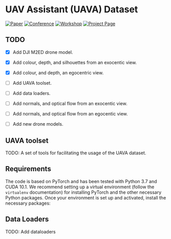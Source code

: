 # **UAV Assistant (UAVA) Dataset**

[![Paper](http://img.shields.io/badge/paper-arxiv-critical.svg?style=plastic)](https://arxiv.org/abs/2008.08823)
[![Conference](http://img.shields.io/badge/ECCV-2020-blue.svg?style=plastic)](https://eccv2020.eu/)
[![Workshop](http://img.shields.io/badge/R6D-2020-darkblue.svg?style=plastic)](http://cmp.felk.cvut.cz/sixd/workshop_2020/)
[![Project Page](http://img.shields.io/badge/Project-Page-blueviolet.svg?style=plastic)](https://vcl3d.github.io/UAVA/)

## TODO
- [x] Add DJI M2ED drone model.
- [x] Add colour, depth, and silhouettes from an exocentic view.
- [x] Add colour, and depth, an egocentric view.
- [ ] Add UAVA toolset.
- [ ] Add data loaders.
- [ ] Add normals, and optical flow from an exocentic view.
- [ ] Add normals, and optical flow from an egocentic view.
- [ ] Add new drone models.


## **UAVA toolset**

TODO: A set of tools for facilitating the usage of the UAVA dataset.

## Requirements
The code is based on PyTorch and has been tested with Python 3.7 and CUDA 10.1.
We recommend setting up a virtual environment (follow the `virtualenv` documentation) for installing PyTorch and the other necessary Python packages.
Once your environment is set up and activated, install the necessary packages:

## Data Loaders
TODO: Add dataloaders